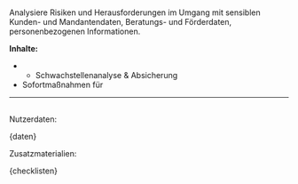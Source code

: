 # 
Analysiere Risiken und Herausforderungen im Umgang mit sensiblen Kunden- und Mandantendaten, Beratungs- und Förderdaten, personenbezogenen Informationen.

**Inhalte:**
- - Schwachstellenanalyse & Absicherung
- Sofortmaßnahmen für 
---

## 
Nutzerdaten:

{daten}

Zusatzmaterialien:

{checklisten}